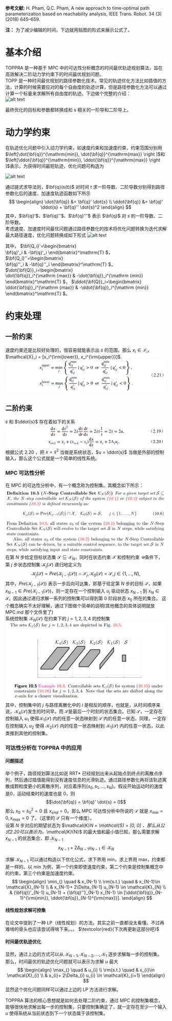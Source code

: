 **参考文献:** H. Pham, Q.C. Pham, A new approach to time-optimal path parameterization
based on reachability analysis, IEEE Trans. Robot. 34 (3) (2018) 645–659.  

**注：** 为了减少编辑的时间，下边就用贴图的形式来展示公式了。

# 基本介绍
TOPPRA 是一种基于 MPC 中的可达性分析概念的时间最优轨迹规划算法，旨在高效解决二阶动力学约束下的时间最优规划问题。  
TOPP 是一种时间最优规划的路径参数化技术。常见的轨迹优化方法比如插值的方法，计算的时候需要应对的每个自由度的轨迹计算，但是路径参数化方法可以通过计算一个标量来求解所有自由度的轨迹。下边做个完整的介绍：  
![alt text](../../images/toppra/topp_ex.png)

最终优化的目标和参数都转换成和 s 相关的一阶导和二阶导上。  

# 动力学约束
在轨迹优化问题中引入动力学约束，如速度约束和加速度约束，约束范围分别用 $\left[\dot{\bf{q}}^{\mathrm{min}}, \dot{\bf{q}}^{\mathrm{max}} \right ]$和$\left[\ddot{\bf{q}}^{\mathrm{min}}, \ddot{\bf{q}}^{\mathrm{max}} \right ]$表示，为获得时间最短轨迹，优化问题可构造为 

![alt text](../../images/toppra/TOPP_problem.png)

通过链式求导法则，$\bf{q}(s(t))$ 对时间 $t$ 求一阶导数、二阶导数分别得到路径参数化后的速度、加速度轨迹函数如下所示
$$
\begin{align}
\dot{\bf{q}} &= \bf{q}' \dot{s} \\
\ddot{\bf{q}} &= \bf{q}' \ddot{s} + \bf{q}'' \dot{s}^2
\end{align}
$$
其中，$\bf{q}'$、$\bf{q}''$、$\bf{q}'''$ 表示 $\bf{q}$ 对 $s$ 的一阶导数、二阶导数。  
考虑速度、加速度时间最优问题通过路径参数化的技术将优化问题转换为迭代求解最大路径速度，优化问题转换成如下形式
![alt text](image-1.png)

其中，
$\bf{Q_i}'=\begin{bmatrix}  
 \bf{q}'_i & -\bf{q}'_i
\end{bmatrix}^\mathrm{T} $， 
$\bf{Q_i}''=\begin{bmatrix}  
 \bf{q}''_i & 
-\bf{q}''_i
\end{bmatrix}^\mathrm{T} $，  
$\dot{\bf{Q}}_i=\begin{bmatrix}  
 \dot{\bf{q}}_i^{\mathrm {max}} &
-\dot{\bf{q}}_i^{\mathrm {min}}
\end{bmatrix}^\mathrm{T} $，
$\ddot{\bf{Q}}_i=\begin{bmatrix}  
 \ddot{\bf{q}}_i^{\mathrm {max}} &
-\ddot{\bf{q}}_i^{\mathrm {min}}
\end{bmatrix}^\mathrm{T} $。

# 约束处理
## 一阶约束
速度约束还是比较好处理的，很容易就能表示出 $\dot{s}$ 的范围。那么 $x_i \in \mathcal{X}_i$，$\mathcal{X}_i = [x_i^{\rm{lower}}, x_i^{\rm{upper}}]$.
![alt text](images/toppra/image-2.png)

## 二阶约束
$\dot{s}$ 和 $\ddot{s}$ 存在着如下的关系
![alt text](images/toppra/image-3.png)
根据公式 2.20 ，把 $x = \dot{s}^2$ 当做是系统状态，$u = \ddot{s}$ 当做是外部的控制输入，那么这个公式就是一个简单的线性系统。
### MPC 可达性分析  
在 MPC 的可达性分析中，有一个概念称为控制集。其概念如下所示：  
![alt text](images/toppra/image-5.png)
在第 $N$ 步给定目标状态集 $\mathcal{S} \subseteq \mathcal{X}_N$，同时在状态约束 $\mathcal{X}$ 和控制约束 $\mathcal{U}$条件下，第 $j$ 步状态控制集 $\mathcal{K}_j(\mathcal{S})$ 递归地定义为
$$
\mathcal{K}_j(\mathcal{S})=Pre(\mathcal{K}_{j-1}(\mathcal{S}))\cap \mathcal{X}_{j}, \,\mathcal{K}_0(\mathcal{S})= \mathcal{S}, \, j \in \left \{1,\dots,N \right \},
$$
其中，$Pre(\mathcal{K}_{j-1}(\mathcal{S}))$ 表示一步后向可达集，即基于给定第 $N$ 步的目标 $\mathcal{S}$，如果 $x_{N-1} \in Pre(\mathcal{K}_{j-1}(\mathcal{S}))$，则一定存在一个控制输入 $u_j$ 驱动状态 $x_{N-1}$ 到 $x_{N} \in \mathcal{S}$。因此通过递归求解一系列的控制集可以得到第 0 阶段状态 $x_0$ 所在的集合。
这个概念确实不太好理解，通过下图做个简单的说明(其他概念的具体说明就放 MPC.md 那个文件里了)  
系统控制集 $\mathcal{K}_N(\mathcal{S})$ 在约束下的 $j=1,2,3,4$ 的控制集
![alt text](images/toppra/image-6.png)
其中，控制集中的 $j$ 与路径离散化中的 $i$ 是相反的顺序，也就是，从时间顺序来说，$\mathcal{K}_4(\mathcal{S})$发生的时间早，而 $\mathcal{S}$是最后一个时刻的状态集合。已知 $\mathcal{S}$，一定存在控制输入 $u_1$ 使得$\mathcal{K}_1(\mathcal{S})$ 内的任意一状态映射到 $\mathcal{S}$ 内的任意一状态。同理，一定存在控制输入 $u_2$ 使得 $\mathcal{K}_2(\mathcal{S})$ 内的任意一状态映射到 $\mathcal{K}_1(\mathcal{S})$ 内的任意一状态，以此类推到其他的控制集。

### 可达性分析在 TOPPRA 中的应用
#### 问题描述
举个例子，路径规划算法比如说 RRT* 已经规划出来从起始点到终点的离散点序列，然后通过插值能得到没有速度信息的光滑轨迹。通过路径参数化再将该轨迹离散成颗粒度更小的离散序列，对应着序列$\{ s_0, s_1, ..., s_N\}$。假设开始运动时的速度是0，运动结束时的速度也是 0，则
$$\dot{\bf{q}} = \bf{q}' \dot{s} = 0$$ 
那么 $x_0 = \dot{s}_0^2 = 0$ 且 $x_{end} = 0$。那么 MPC 可达性分析中所说的 $\mathcal{S}$ 就是 $x_{min} = 0, x_{max} = 0$ 了。（这里的 $\mathcal{S}$ 只有一个维度）。  
设第 $N$ 步对应的期望状态为 $\mathcal{K}_N = \mathcal{S} = [0, 0] $，那么从公式 2.20 可以表示为。$\mathcal{K}_{N}$ 的最大值和最小值已知，那么需要求解 $x_{N-1}$ 的状态集合，即 $\mathcal{K}_{N-1}$    
$$
x_{N-1} + 2 \Delta_{N-1} u_{N-1} \in \mathcal{K}_{N}
$$

求解 $\mathcal{K}_{N-1}$ 可以通过构造以下优化公式，求下界用 min，求上界用 max，约束都是一样的。以 min 为例，第一个约束即使速度约束，第二个约束是控制集概念中的约束，第三个约束是加速度约束。
$$
\begin{align}
\min_{} \quad & x_{N-1} \\
\rm{s.t.} \quad
& x_{N-1}\in \mathcal{X}_{N-1} \\  
& x_{N-1}+ 2\Delta_{N-1} u_{N-1} \in \mathcal{K}_{N} \\
& {\bf{q}}'_{N-1} u_{N-1} + {\bf{q}''}_{N-1} x_{N-1} \in [\ddot{\bf{q}}_{N-1}^{\rm{min}}, \ddot{\bf{q}}_{N-1}^{\rm{max}}].
\end{align}
$$
#### 线性规划求解可控集
在论文中提到了一种 LP（线性规划）的方法，其实之前一直都没太看懂。不过再难啃的骨头也应该尝试得啃下来。。。  $\textcolor{red}{下次再更新这部分吧}$

#### 时间最优轨迹优化
显然，通过上边的方式可以从 $\mathcal{K}_{N-1}, \mathcal{K}_{N-2}, ...,  \mathcal{K}_{1}$ 逐步求解每一步的控制集。
那么，时间最优的轨迹优化问题就可以表示为求解 $u$ 最大
$$
\begin{align}
\max_{} \quad & u_{i} \\
\rm{s.t.} \quad
& x_{i}\in \mathcal{X}_{i} \\  
& x_{i}+ 2\Delta_{i} u_{i} \in \mathcal{K}_{i+1} 
\end{align}
$$
显然这个优化问题同样可以通过上边的 LP 方法进行求解。

TOPPRA 算法的核心思想就是如何去处理二阶约束，通过 MPC 的控制集概念，能够很快地求解出每一步的控制集，只要控制集确定了，就一定存在至少一个输入 $u$ 使得系统从当前状态到下一个状态属于该控制集。